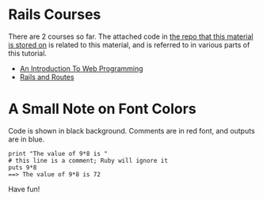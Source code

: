# Rails Courses

There are 2 courses so far. The attached code in [the repo that this material is stored on](https://github.com/siruguri/railsschool-catchup-rails) is related to this material, and is referred to in various parts of this tutorial.

* [An Introduction To Web Programming](introduction_to_web_programming.html)
* [Rails and Routes](rails_and_routes.html)

# A Small Note on Font Colors

Code is shown in black background. Comments are in red font, and outputs are in blue.

    print "The value of 9*8 is "
    # this line is a comment; Ruby will ignore it
    puts 9*8
    ==> The value of 9*8 is 72

Have fun!
